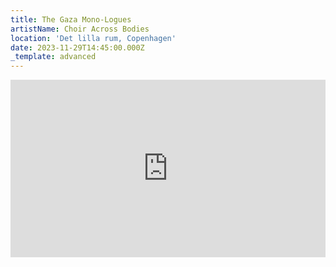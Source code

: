 ```yaml
---
title: The Gaza Mono-Logues
artistName: Choir Across Bodies
location: 'Det lilla rum, Copenhagen'
date: 2023-11-29T14:45:00.000Z
_template: advanced
---
```


<html>
<body><div style="padding:56.25% 0 0 0;position:relative;"><iframe src="https://vimeo.com/event/3919517/embed" frameborder="0" allow="autoplay; fullscreen; picture-in-picture" style="position:absolute;top:0;left:0;width:100%;height:100%;"></iframe></div></body>
</html>
